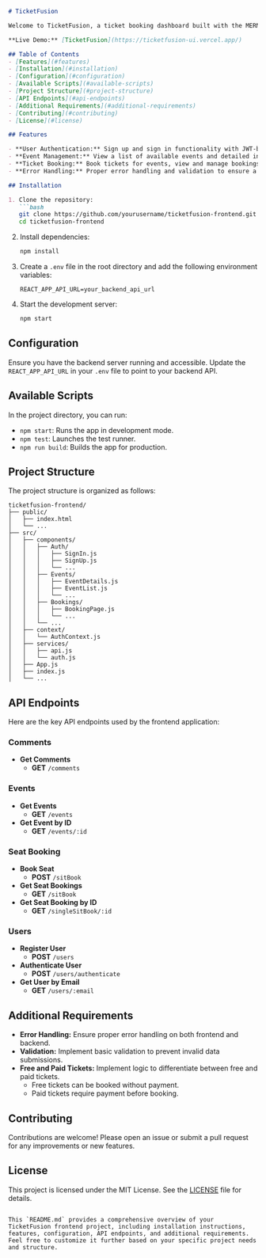 ```markdown
# TicketFusion

Welcome to TicketFusion, a ticket booking dashboard built with the MERN (MongoDB, Express.js, React.js, Node.js) stack. This application allows users to view available events, book tickets, and manage their bookings through an intuitive interface. 

**Live Demo:** [TicketFusion](https://ticketfusion-ui.vercel.app/)

## Table of Contents
- [Features](#features)
- [Installation](#installation)
- [Configuration](#configuration)
- [Available Scripts](#available-scripts)
- [Project Structure](#project-structure)
- [API Endpoints](#api-endpoints)
- [Additional Requirements](#additional-requirements)
- [Contributing](#contributing)
- [License](#license)

## Features

- **User Authentication:** Sign up and sign in functionality with JWT-based authentication.
- **Event Management:** View a list of available events and detailed information for each event.
- **Ticket Booking:** Book tickets for events, view and manage bookings.
- **Error Handling:** Proper error handling and validation to ensure a smooth user experience.

## Installation

1. Clone the repository:
   ```bash
   git clone https://github.com/yourusername/ticketfusion-frontend.git
   cd ticketfusion-frontend
   ```

2. Install dependencies:
   ```bash
   npm install
   ```

3. Create a `.env` file in the root directory and add the following environment variables:
   ```env
   REACT_APP_API_URL=your_backend_api_url
   ```

4. Start the development server:
   ```bash
   npm start
   ```

## Configuration

Ensure you have the backend server running and accessible. Update the `REACT_APP_API_URL` in your `.env` file to point to your backend API.

## Available Scripts

In the project directory, you can run:

- `npm start`: Runs the app in development mode.
- `npm test`: Launches the test runner.
- `npm run build`: Builds the app for production.

## Project Structure

The project structure is organized as follows:

```plaintext
ticketfusion-frontend/
├── public/
│   ├── index.html
│   └── ...
├── src/
│   ├── components/
│   │   ├── Auth/
│   │   │   ├── SignIn.js
│   │   │   ├── SignUp.js
│   │   │   └── ...
│   │   ├── Events/
│   │   │   ├── EventDetails.js
│   │   │   ├── EventList.js
│   │   │   └── ...
│   │   ├── Bookings/
│   │   │   ├── BookingPage.js
│   │   │   └── ...
│   │   └── ...
│   ├── context/
│   │   └── AuthContext.js
│   ├── services/
│   │   ├── api.js
│   │   └── auth.js
│   ├── App.js
│   ├── index.js
│   └── ...
```

## API Endpoints

Here are the key API endpoints used by the frontend application:

### Comments
- **Get Comments**
  - **GET** `/comments`

### Events
- **Get Events**
  - **GET** `/events`
- **Get Event by ID**
  - **GET** `/events/:id`

### Seat Booking
- **Book Seat**
  - **POST** `/sitBook`
- **Get Seat Bookings**
  - **GET** `/sitBook`
- **Get Seat Booking by ID**
  - **GET** `/singleSitBook/:id`

### Users
- **Register User**
  - **POST** `/users`
- **Authenticate User**
  - **POST** `/users/authenticate`
- **Get User by Email**
  - **GET** `/users/:email`

## Additional Requirements

- **Error Handling:** Ensure proper error handling on both frontend and backend.
- **Validation:** Implement basic validation to prevent invalid data submissions.
- **Free and Paid Tickets:** Implement logic to differentiate between free and paid tickets.
  - Free tickets can be booked without payment.
  - Paid tickets require payment before booking.

## Contributing

Contributions are welcome! Please open an issue or submit a pull request for any improvements or new features.

## License

This project is licensed under the MIT License. See the [LICENSE](LICENSE) file for details.
```

This `README.md` provides a comprehensive overview of your TicketFusion frontend project, including installation instructions, features, configuration, API endpoints, and additional requirements. Feel free to customize it further based on your specific project needs and structure.